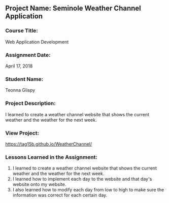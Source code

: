 ## Project Name:  Seminole Weather Channel Application

### Course Title:
Web Application Development

### Assignment Date:  
 April 17, 2018

### Student Name:  
Teonna Glispy

### Project Description:
I learned to create a weather channel website that shows the current weather and the weather for the next week. 

### View Project:
https://tag15b.github.io/WeatherChannel/

### Lessons Learned in the Assignment:
1. I learned to create a weather channel website that shows the current weather and the weather for the next week. 
2. I learned how to implement each day to the website and that day's website onto my website.
3. I also learned how to modify each day from low to high to make sure the information was correct for each certain day.
